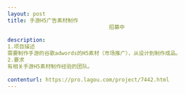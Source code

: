 ```yaml
---                
layout: post       
title: 手游H5广告素材制作
                                招募中
           
description: 
1.项目描述
需要制作手游的谷歌adwords的H5素材（市场推广），从设计到制作成品。
2.要求
有相关手游H5素材制作经验的团队。
     
contenturl: https://pro.lagou.com/project/7442.html      
---                 
```

